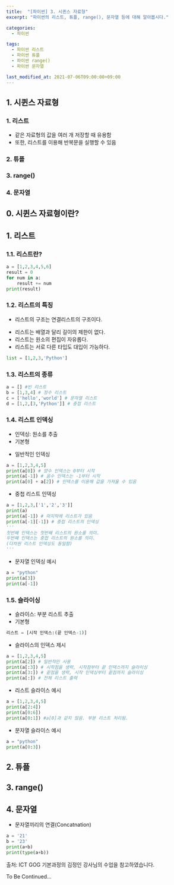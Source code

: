 ```yaml
---
title:  "[파이썬] 3. 시퀸스 자료형"
excerpt: "파이썬의 리스트, 튜플, range(), 문자열 등에 대해 알아봅시다."

categories:
  - 파이썬

tags:
  - 파이썬 리스트
  - 파이썬 튜플
  - 파이썬 range()
  - 파이썬 문자열

last_modified_at: 2021-07-06T09:00:00+09:00
---
```

## 1. 시퀸스 자료형
### 1. 리스트
- 같은 자료형의 값을 여러 개 저장할 때 유용함
- 또한, 리스트를 이용해 반복문을 실행할 수 있음
### 2. 튜플
### 3. range()
### 4. 문자열

## 0. 시퀸스 자료형이란?

## 1. 리스트
### 1.1. 리스트란?


```python
a = [1,2,3,4,5,6]
result = 0
for num in a:
    result += num
print(result)
```

### 1.2. 리스트의 특징

- 리스트의 구조는 연결리스트의 구조이다.
<!--(그림 추가: 연결리스트 구조 / 슬라이드 78 참조)-->
- 리스트는 배열과 달리 길이의 제한이 없다.
- 리스트는 원소의 편집이 자유롭다.
- 리스트는 서로 다른 타입도 대입이 가능하다.
```python
list = [1,2,3,'Python']
```

### 1.3. 리스트의 종류

```python
a = [] #빈 리스트
b = [1,3,4] # 정수 리스트
c = ['hello','world'] # 문자열 리스트
d = [1,2,[3,'Python']] # 중첩 리스트
```

### 1.4. 리스트 인덱싱
- 인덱싱: 원소를 추출
- 기본형

<!--(그림 추가: 리스트 인덱싱 / 슬라이드 80 참조)-->
- 일반적인 인덱싱
```python
a = [1,2,3,4,5]
print(a[0]) # 양수 인덱스는 0부터 시작
print(a[-1]) # 음수 인덱스는 -1부터 시작
print(a[0] + a[2]) # 인덱스를 이용해 값을 가져울 수 있음
```

- 중첩 리스트 인덱싱
```python
a = [1,2,3,['1','2','3']]
print(a)
print(a[-1]) # 마지막에 리스트가 있음
print(a[-1][-1]) # 중첩 리스트의 인덱싱
'''
첫번째 인덱스는 첫번째 리스트의 원소를 의미.
두번째 인덱스는 중첩 리스트의 원소를 의미.
(다차원 리스트 인덱싱도 동일함)
'''
```

- 문자열 인덱싱 예시
```python
a = "python"
print(a[3])
print(a[-1])
```

### 1.5. 슬라이싱
- 슬라이스: 부분 리스트 추출
- 기본형
```python
리스트 = [시작 인덱스:(끝 인덱스-1)]
```
<!--(그림 추가: 리스트 인덱싱 / 슬라이드 84 참조)-->

- 슬라이스의 인덱스 제시
```python
a = [1,2,3,4,5]
print(a[2]) # 일반적인 사용
print(a[:3]) # 시작점을 생략, 시작점부터 끝 인덱스까지 슬라이싱
print(a[3:]) # 끝점을 생략, 시작 인덱싱부터 끝점까지 슬라이싱
print(a[:]) # 전체 리스트 출력
```

- 리스트 슬라이스 예시
```python
a = [1,2,3,4,5]
print(a[2:4])
print(a[0:6])
print(a[0:1]) #a[0]과 같지 않음. 부분 리스트 처리됨.
```

- 문자열 슬라이스 예시
```python
a = "python"
print(a[0:3])
```

## 2. 튜플

## 3. range()

## 4. 문자열
- 문자열끼리의 연결(Concatnation)

```python
a = '21'
b = '23'
print(a+b)
print(type(a+b))
```
<!--
TODO 리스트
**슬라이스와 관련한 내용은 공통적인 내용으로 빼고, 리스트나 튜플에서는 슬라이싱과 인덱싱이 된다고 언급**
1. 기본형에 대한 설명 위주로 -> 기본형/예시(수업시간 내용)/연습문제 구성으로
2. 슬라이드 86-99까지 정리
3. 파일 제목/태그 등 정보 수정하기
4. 연습문제 만들기
-->

출처: ICT GOG 기본과정의 김정인 강사님의 수업을 참고하였습니다.

To Be Continued...
